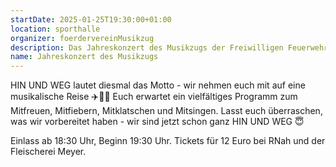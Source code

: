 ```yaml
---
startDate: 2025-01-25T19:30:00+01:00
location: sporthalle
organizer: foerdervereinMusikzug
description: Das Jahreskonzert des Musikzugs der Freiwilligen Feuerwehr in der Alfred-Stubenrauch-Halle.
name: Jahreskonzert des Musikzugs
---
```


HIN UND WEG lautet diesmal das Motto - wir nehmen euch mit auf eine musikalische
Reise ✈️🚢🚄 Euch erwartet ein vielfältiges Programm zum Mitfreuen, Mitfiebern,
Mitklatschen und Mitsingen. Lasst euch überraschen, was wir vorbereitet haben -
wir sind jetzt schon ganz HIN UND WEG 😇

Einlass ab 18:30 Uhr, Beginn 19:30 Uhr. Tickets für 12 Euro bei RNah und der
Fleischerei Meyer.
